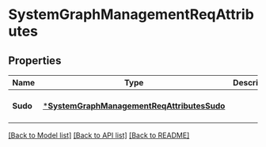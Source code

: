 # SystemGraphManagementReqAttributes

## Properties
Name | Type | Description | Notes
------------ | ------------- | ------------- | -------------
**Sudo** | [***SystemGraphManagementReqAttributesSudo**](SystemGraphManagementReq_attributes_sudo.md) |  | [optional] [default to null]

[[Back to Model list]](../README.md#documentation-for-models) [[Back to API list]](../README.md#documentation-for-api-endpoints) [[Back to README]](../README.md)


